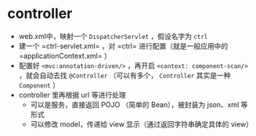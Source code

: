 # controller

- web.xml中，映射一个 `DispatcherServlet` ，假设名字为 `ctrl`
- 建一个 =ctrl-servlet.xml= ，对 =ctrl= 进行配置（就是一般应用中的 =applicationContext.xml= ）
- 配置好 `<mvc:annotation-driven/>` ，再开启 `<context: component-scan/>` ，就会自动去找 `@Controller` （可以有多个， `Controller` 其实是一种 `Component` ）
- controller 里再根据 url 等进行处理
	- 可以是服务，直接返回 POJO （简单的 Bean），被封装为 json、xml 等形式
    - 可以修改 model，传递给 view 显示（通过返回字符串确定具体的 view）